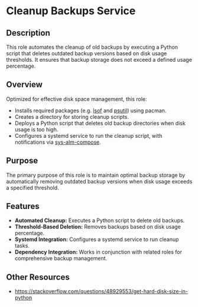 # Cleanup Backups Service

## Description

This role automates the cleanup of old backups by executing a Python script that deletes outdated backup versions based on disk usage thresholds. It ensures that backup storage does not exceed a defined usage percentage.

## Overview

Optimized for effective disk space management, this role:
- Installs required packages (e.g. [lsof](https://en.wikipedia.org/wiki/Lsof) and [psutil](https://pypi.org/project/psutil/)) using pacman.
- Creates a directory for storing cleanup scripts.
- Deploys a Python script that deletes old backup directories when disk usage is too high.
- Configures a systemd service to run the cleanup script, with notifications via [sys-alm-compose](../sys-alm-compose/README.md).

## Purpose

The primary purpose of this role is to maintain optimal backup storage by automatically removing outdated backup versions when disk usage exceeds a specified threshold.

## Features

- **Automated Cleanup:** Executes a Python script to delete old backups.
- **Threshold-Based Deletion:** Removes backups based on disk usage percentage.
- **Systemd Integration:** Configures a systemd service to run cleanup tasks.
- **Dependency Integration:** Works in conjunction with related roles for comprehensive backup management.

## Other Resources
- https://stackoverflow.com/questions/48929553/get-hard-disk-size-in-python
